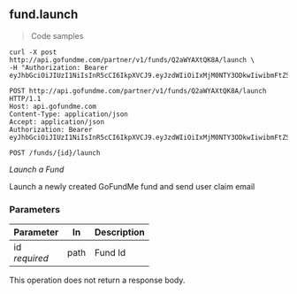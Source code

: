 ## fund.launch

> Code samples

````shell
curl -X post http://api.gofundme.com/partner/v1/funds/Q2aWYAXtQK8A/launch \
-H "Authorization: Bearer eyJhbGciOiJIUzI1NiIsInR5cCI6IkpXVCJ9.eyJzdWIiOiIxMjM0NTY3ODkwIiwibmFtZSI6IkpvaG4gRG9lIiwiYWRtaW4iOnRydWV9.TJVA95OrM7E2cBab30RMHrHDcEfxjoYZgeFONFh7HgQ"
````

````http
POST http://api.gofundme.com/partner/v1/funds/Q2aWYAXtQK8A/launch HTTP/1.1
Host: api.gofundme.com
Content-Type: application/json
Accept: application/json
Authorization: Bearer eyJhbGciOiJIUzI1NiIsInR5cCI6IkpXVCJ9.eyJzdWIiOiIxMjM0NTY3ODkwIiwibmFtZSI6IkpvaG4gRG9lIiwiYWRtaW4iOnRydWV9.TJVA95OrM7E2cBab30RMHrHDcEfxjoYZgeFONFh7HgQ
````

`POST /funds/{id}/launch`

*Launch a Fund*

Launch a newly created GoFundMe fund and send user claim email

### Parameters

Parameter|In|Description
---|---|---|
id<br>*required*|path|Fund Id

<aside class="success">
This operation does not return a response body.
</aside>
